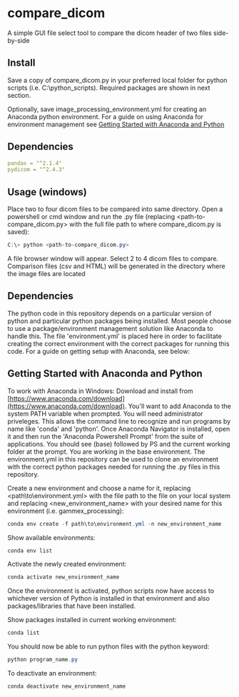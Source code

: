 # compare_dicom

A simple GUI file select tool to compare the dicom header of two files side-by-side

## Install

Save a copy of compare_dicom.py in your preferred local folder for python scripts (i.e. C:\python_scripts). Required packages are shown in next section.

Optionally, save image_processing_environment.yml for creating an Anaconda python environment. For a guide on using Anaconda for environment management see [Getting Started with Anaconda and Python](#getting-started-with-anaconda-and-python)

## Dependencies

```yml
pandas = "^2.1.4"
pydicom = "^2.4.3"
```
## Usage (windows)

Place two to four dicom files to be compared into same directory. Open a powershell or cmd window and run the .py file (replacing <path-to-compare_dicom.py> with the full file path to where compare_dicom.py is saved):

```powershell
C:\> python <path-to-compare_dicom.py> 
```

A file browser window will appear. Select 2 to 4 dicom files to compare. Comparison files (csv and HTML) will be generated in the directory where the image files are located

## Dependencies
The python code in this repository depends on a particular version of python and particular python packages being installed. Most people choose to use a package/environment management solution like Anaconda to handle this. The file 'environment.yml' is placed here in order to facilitate creating the correct environment with the correct packages for running this code. For a guide on getting setup with Anaconda, see below:
## Getting Started with Anaconda and Python

To work with Anaconda in Windows:
Download and install from [https://www.anaconda.com/download](https://www.anaconda.com/download).
You'll want to add Anaconda to the system PATH variable when prompted. You will need administrator priveleges. This allows the command line to recognize and run programs by name like 'conda' and 'python'. Once Anaconda Navigator is installed, open it and then run the 'Anaconda Powershell Prompt' from the suite of applications. You should see (base) followed by PS and the current working folder at the prompt. You are working in the base environment. The environment.yml in this repository can be used to clone an environment with the correct python packages needed for running the .py files in this repository.

Create a new environment and choose a name for it, replacing <path\to\environment.yml> with the file path to the file on your local system and replacing <new_environment_name> with your desired name for this environment (i.e. gammex_processing):

```powershell
conda env create -f path\to\environment.yml -n new_environment_name
```

Show available environments:

```powershell
conda env list
```

Activate the newly created environment:

```powershell
conda activate new_environment_name
```

Once the environment is activated, python scripts now have access to whichever version of Python is installed in that environment and also packages/libraries that have been installed.

Show packages installed in current working environment:

```powershell
conda list
```
You should now be able to run python files with the python keyword:

```powershell
python program_name.py
```

To deactivate an environment:

```powershell
conda deactivate new_environment_name
```
